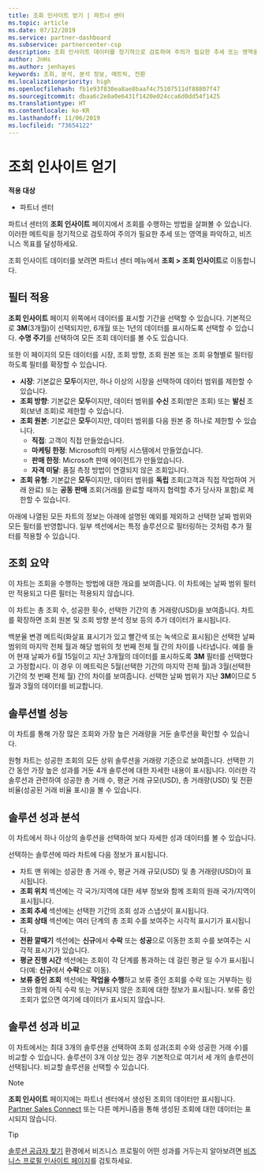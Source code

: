 ```yaml
---
title: 조회 인사이트 얻기 | 파트너 센터
ms.topic: article
ms.date: 07/12/2019
ms.service: partner-dashboard
ms.subservice: partnercenter-csp
description: 조회 인사이트 데이터를 정기적으로 검토하여 주의가 필요한 추세 또는 영역을 파악하고, 비즈니스 목표를 달성하세요.
author: JnHs
ms.author: jenhayes
keywords: 조회, 분석, 분석 정보, 메트릭, 전환
ms.localizationpriority: high
ms.openlocfilehash: fb1e93f830ea8ae8baaf4c75107511df88807f47
ms.sourcegitcommit: dbaa6c2e8a0e6431f1420e024cca6d0dd54f1425
ms.translationtype: HT
ms.contentlocale: ko-KR
ms.lasthandoff: 11/06/2019
ms.locfileid: "73654122"
---
```

# <a name="get-referral-insights"></a>조회 인사이트 얻기

**적용 대상**

- 파트너 센터

파트너 센터의 **조회 인사이트** 페이지에서 조회를 수행하는 방법을 살펴볼 수 있습니다. 이러한 메트릭을 정기적으로 검토하여 주의가 필요한 추세 또는 영역을 파악하고, 비즈니스 목표를 달성하세요.

조회 인사이트 데이터를 보려면 파트너 센터 메뉴에서 **조회 > 조회 인사이트**로 이동합니다.

## <a name="apply-filters"></a>필터 적용

**조회 인사이트** 페이지 위쪽에서 데이터를 표시할 기간을 선택할 수 있습니다. 기본적으로 **3M**(3개월)이 선택되지만, 6개월 또는 1년의 데이터를 표시하도록 선택할 수 있습니다. **수명 주기**를 선택하여 모든 조회 데이터를 볼 수도 있습니다.

또한 이 페이지의 모든 데이터를 시장, 조회 방향, 조회 원본 또는 조회 유형별로 필터링하도록 필터를 확장할 수 있습니다.
- **시장**: 기본값은 **모두**이지만, 하나 이상의 시장을 선택하여 데이터 범위를 제한할 수 있습니다.
- **조회 방향**: 기본값은 **모두**이지만, 데이터 범위를 **수신** 조회(받은 조회) 또는 **발신** 조회(보낸 조회)로 제한할 수 있습니다.
- **조회 원본**: 기본값은 **모두**이지만, 데이터 범위를 다음 원본 중 하나로 제한할 수 있습니다.
  - **직접**: 고객이 직접 만들었습니다.
  - **마케팅 한정**: Microsoft의 마케팅 시스템에서 만들었습니다.
  - **판매 한정**: Microsoft 판매 에이전트가 만들었습니다.
  - **자격 미달**: 품질 측정 방법이 연결되지 않은 조회입니다.
- **조회 유형**: 기본값은 **모두**이지만, 데이터 범위를 **독립** 조회(고객과 직접 작업하여 거래 완료) 또는 **공동 판매** 조회(거래를 완료할 때까지 협력할 추가 당사자 포함)로 제한할 수 있습니다.

아래에 나열된 모든 차트의 정보는 아래에 설명된 예외를 제외하고 선택한 날짜 범위와 모든 필터를 반영합니다. 일부 섹션에서는 특정 솔루션으로 필터링하는 것처럼 추가 필터를 적용할 수 있습니다.

## <a name="referrals-summary"></a>조회 요약

이 차트는 조회을 수행하는 방법에 대한 개요를 보여줍니다. 이 차트에는 날짜 범위 필터만 적용되고 다른 필터는 적용되지 않습니다. 

이 차트는 총 조회 수, 성공한 횟수, 선택한 기간의 총 거래량(USD)을 보여줍니다. 차트를 확장하면 조회 원본 및 조회 방향 분석 정보 등의 추가 데이터가 표시됩니다. 

백분율 변경 메트릭(화살표 표시기가 있고 빨간색 또는 녹색으로 표시됨)은 선택한 날짜 범위의 마지막 전체 월과 해당 범위의 첫 번째 전체 월 간의 차이를 나타냅니다. 예를 들어 현재 날짜가 6월 15일이고 지난 3개월의 데이터를 표시하도록 **3M** 필터를 선택했다고 가정합시다. 이 경우 이 메트릭은 5월(선택한 기간의 마지막 전체 월)과 3월(선택한 기간의 첫 번째 전체 월) 간의 차이를 보여줍니다. 선택한 날짜 범위가 지난 **3M**이므로 5월과 3월의 데이터를 비교합니다.

## <a name="performance-by-solution"></a>솔루션별 성능

이 차트를 통해 가장 많은 조회와 가장 높은 거래량을 거둔 솔루션을 확인할 수 있습니다.

원형 차트는 성공한 조회의 모든 상위 솔루션을 거래량 기준으로 보여줍니다. 선택한 기간 동안 가장 높은 성과를 거둔 4개 솔루션에 대한 자세한 내용이 표시됩니다. 이러한 각 솔루션과 관련하여 성공한 총 거래 수, 평균 거래 규모(USD), 총 거래량(USD) 및 전환 비율(성공된 거래 비율 표시)을 볼 수 있습니다.

## <a name="solution-performance-breakdown"></a>솔루션 성과 분석

이 차트에서 하나 이상의 솔루션을 선택하여 보다 자세한 성과 데이터를 볼 수 있습니다.

선택하는 솔루션에 따라 차트에 다음 정보가 표시됩니다.
- 차트 맨 위에는 성공한 총 거래 수, 평균 거래 규모(USD) 및 총 거래량(USD)이 표시됩니다.
- **조회 위치** 섹션에는 각 국가/지역에 대한 세부 정보와 함께 조회의 원래 국가/지역이 표시됩니다.
- **조회 추세** 섹션에는 선택한 기간의 조회 성과 스냅샷이 표시됩니다.
- **조회 상태** 섹션에는 여러 단계의 총 조회 수를 보여주는 시각적 표시기가 표시됩니다.
- **전환 깔때기** 섹션에는 **신규**에서 **수락** 또는 **성공**으로 이동한 조회 수를 보여주는 시각적 표시기가 있습니다.
- **평균 진행 시간** 섹션에는 조회이 각 단계를 통과하는 데 걸린 평균 일 수가 표시됩니다(예: **신규**에서 **수락**으로 이동).
- **보류 중인 조회** 섹션에는 **작업을 수행**하고 보류 중인 조회를 수락 또는 거부하는 링크와 함께 아직 수락 또는 거부되지 않은 조회에 대한 정보가 표시됩니다. 보류 중인 조회가 없으면 여기에 데이터가 표시되지 않습니다.

## <a name="solution-performance-comparison"></a>솔루션 성과 비교

이 차트에서는 최대 3개의 솔루션을 선택하여 조회 성과(조회 수와 성공한 거래 수)를 비교할 수 있습니다. 솔루션이 3개 이상 있는 경우 기본적으로 여기서 세 개의 솔루션이 선택됩니다. 비교할 솔루션을 선택할 수 있습니다.

> [!NOTE]
> **조회 인사이트** 페이지에는 파트너 센터에서 생성된 조회의 데이터만 표시됩니다. [Partner Sales Connect](https://support.microsoft.com/help/3170447/learn-to-use-partner-center-sales-connect) 또는 다른 메커니즘을 통해 생성된 조회에 대한 데이터는 표시되지 않습니다.

> [!TIP]
> [솔루션 공급자 찾기](https://www.microsoft.com/solution-providers/home) 환경에서 비즈니스 프로필이 어떤 성과를 거두는지 알아보려면 [비즈니스 프로필 인사이트 페이지](analyze-your-marketing-profile.md)를 검토하세요.
